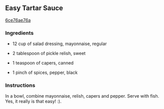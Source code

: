 ## Easy Tartar Sauce

[6ce76ae76a](http://www.food.com/recipe/easy-tartar-sauce-410145)

### Ingredients

 - 12 cup of salad dressing, mayonnaise, regular

 - 2 tablespoon of pickle relish, sweet

 - 1 teaspoon of capers, canned

 - 1 pinch of spices, pepper, black

### Instructions

In a bowl, combine mayonnaise, relish, capers and pepper. Serve with fish. Yes, it really is that easy! :).